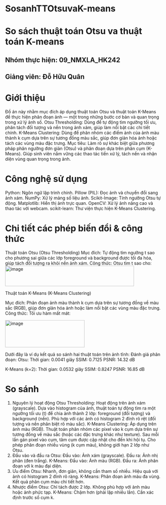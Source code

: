 # SosanhTTOtsuvaK-means
# So sách thuật toán Otsu va thuật toán K-means
## Nhóm thực hiện: 09_NMXLA_HK242
## Giảng viên: Đỗ Hữu Quân

# Giới thiệu
Đồ án này nhằm mục đích áp dụng thuật toán Otsu và thuật toán K-Means để thực hiện phân đoạn ảnh — một trong những bước cơ bản và quan trọng trong xử lý ảnh số.
Otsu Thresholding: Dùng để tự động tìm ngưỡng tối ưu, phân tách đối tượng và nền trong ảnh xám, giúp làm nổi bật các chi tiết chính.
K-Means Clustering: Dùng để phân nhóm các điểm ảnh của ảnh màu thành k cụm dựa trên sự tương đồng màu sắc, giúp đơn giản hóa ảnh hoặc tách các vùng màu đặc trưng.
Mục tiêu:
Làm rõ sự khác biệt giữa phương pháp phân ngưỡng đơn giản (Otsu) và phân đoạn dựa trên phân cụm (K-Means).
Giúp sinh viên nắm vững các thao tác tiền xử lý, tách nền và nhận diện vùng quan trọng trong ảnh.

# Công nghệ sử dụng
Python: Ngôn ngữ lập trình chính.
Pillow (PIL): Đọc ảnh và chuyển đổi sang ảnh xám.
NumPy: Xử lý mảng số liệu ảnh.
Scikit-Image: Tính ngưỡng Otsu tự động.
Matplotlib: Hiển thị ảnh trực quan.
OpenCV: Xử lý ảnh nâng cao và thao tác với webcam.
scikit-learn: Thư viện thực hiện K-Means Clustering.

# Chi tiết các phép biến đổi & công thức
Thuật toán Otsu (Otsu Thresholding)
Mục đích:
Tự động tìm ngưỡng t sao cho phương sai giữa các lớp foreground và background được tối đa hóa, giúp tách đối tượng ra khỏi nền ảnh xám.
Công thức:
Otsu tìm t sao cho:
<img width="417" height="66" alt="image" src="https://github.com/user-attachments/assets/287cec31-cc31-4080-8f9f-1bcc2fed5c6b" />

Thuật toán K-Means (K-Means Clustering)

Mục đích:
Phân đoạn ảnh màu thành k cụm dựa trên sự tương đồng về màu sắc (RGB), giúp đơn giản hóa ảnh hoặc làm nổi bật các vùng màu đặc trưng.
Công thức:
Tối ưu hàm mất mát:

<img width="257" height="88" alt="image" src="https://github.com/user-attachments/assets/e56ddc15-f14c-4c85-a805-9629a34db120" />

Dưới đây là ví dụ kết quả so sánh hai thuật toán trên ảnh tĩnh:
 Đánh giá phân đoạn:
 Otsu:
  Thời gian: 0.0041 giây
  SSIM: 0.7125
  PSNR: 14.32 dB

 K-Means (k=2):
  Thời gian: 0.0532 giây
  SSIM: 0.8247
  PSNR: 16.85 dB

# So sánh
1. Nguyên lý hoạt động
Otsu Thresholding:
Hoạt động trên ảnh xám (grayscale).
Dựa vào histogram của ảnh, thuật toán tự động tìm ra một ngưỡng tối ưu (t) để chia ảnh thành 2 lớp: foreground (đối tượng) và background (nền).
Phù hợp với các ảnh có histogram 2 đỉnh rõ rệt (đối tượng và nền phân biệt rõ màu sắc).
K-Means Clustering:
Áp dụng trên ảnh màu (RGB).
Thuật toán phân nhóm các pixel vào k cụm dựa trên sự tương đồng về màu sắc (hoặc các đặc trưng khác như texture).
Sau mỗi lần gán pixel vào cụm, tâm cụm được cập nhật cho đến khi hội tụ.
Cho phép phân đoạn nhiều vùng (k cụm màu), không giới hạn 2 lớp như Otsu.
2. Đầu vào và đầu ra
Otsu:
Đầu vào: Ảnh xám (grayscale).
Đầu ra: Ảnh nhị phân (đen trắng).
K-Means:
Đầu vào: Ảnh màu (RGB).
Đầu ra: Ảnh phân đoạn với k màu đại diện.
3. Ưu điểm
Otsu:
Nhanh, đơn giản, không cần tham số nhiều.
Hiệu quả với ảnh có histogram 2 đỉnh rõ ràng.
K-Means:
Phân đoạn ảnh màu đa vùng.
Kết quả phân cụm màu chi tiết hơn.
4. Nhược điểm
Otsu:
Chỉ tách được 2 lớp.
Không phù hợp với ảnh màu hoặc ảnh phức tạp.
K-Means:
Chậm hơn (phải lặp nhiều lần).
Cần xác định trước số cụm k.






